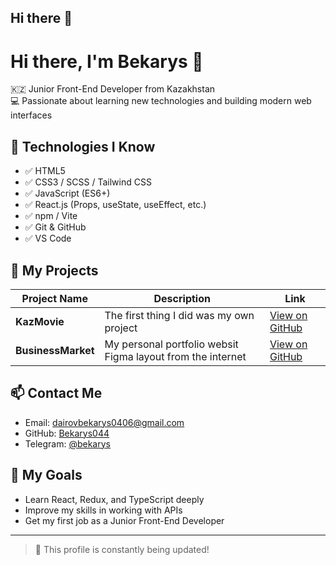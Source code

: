 ## Hi there 👋

# Hi there, I'm Bekarys 👋

🇰🇿 Junior Front-End Developer from Kazakhstan  
💻 Passionate about learning new technologies and building modern web interfaces

## 🧠 Technologies I Know

- ✅ HTML5  
- ✅ CSS3 / SCSS / Tailwind CSS  
- ✅ JavaScript (ES6+)  
- ✅ React.js (Props, useState, useEffect, etc.)  
- ✅ npm / Vite  
- ✅ Git & GitHub   
- ✅ VS Code

## 🚀 My Projects

| Project Name   | Description                                | Link |
|----------------|--------------------------------------------|------|
| **KazMovie** | The first thing I did was my own project    | [View on GitHub](https://github.com/Bekarys044/KazMovie_project) |
| **BusinessMarket**  | My personal portfolio websit Figma layout from the internet    | [View on GitHub](https://github.com/Bekarys044/BusinessMarket) |



## 📫 Contact Me

- Email: dairovbekarys0406@gmail.com 
- GitHub: [Bekarys044](https://github.com/Bekarys044)  
- Telegram: [@bekarys](https://t.me/Bekk)

## 🎯 My Goals

- Learn React, Redux, and TypeScript deeply  
- Improve my skills in working with APIs  
- Get my first job as a Junior Front-End Developer

---

> 🔄 This profile is constantly being updated!

